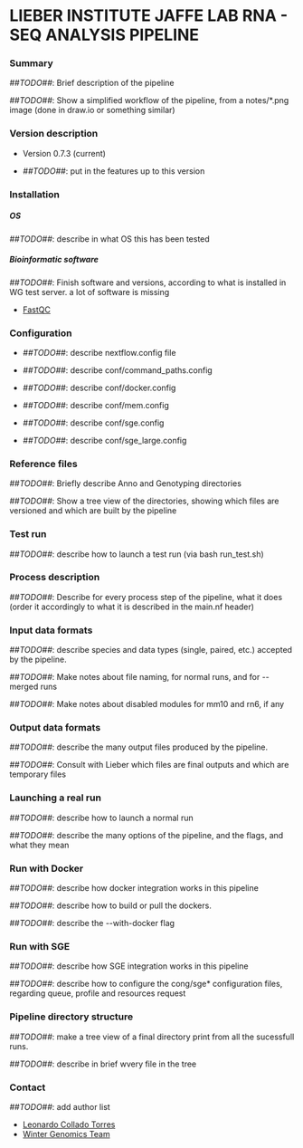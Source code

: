 # LIEBER INSTITUTE JAFFE LAB RNA - SEQ ANALYSIS PIPELINE #

### Summary ###
_##TODO##_: Brief description of the pipeline

_##TODO##_: Show a simplified workflow of the pipeline, from a notes/*.png image (done in draw.io or something similar)

### Version description ###

* Version 0.7.3 (current)

 + _##TODO##_: put in the features up to this version

### Installation ###

##### OS #####

_##TODO##_: describe in what OS this has been tested

##### Bioinformatic software #####

_##TODO##_: Finish software and versions, according to what is installed in WG test server. a lot of software is missing

* [FastQC](http://www.bioinformatics.babraham.ac.uk/projects/fastqc)

### Configuration ###

* _##TODO##_: describe nextflow.config file

* _##TODO##_: describe conf/command_paths.config

* _##TODO##_: describe conf/docker.config

* _##TODO##_: describe conf/mem.config

* _##TODO##_: describe conf/sge.config
* _##TODO##_: describe conf/sge_large.config


### Reference files ###

_##TODO##_: Briefly describe Anno and Genotyping directories

_##TODO##_: Show a tree view of the directories, showing which files are versioned and which are built by the pipeline

### Test run ###

_##TODO##_: describe how to launch a test run (via bash run_test.sh)

### Process description ###

_##TODO##_: Describe for every process step of the pipeline, what it does (order it accordingly to what it is described in the main.nf header)

### Input data formats ###

_##TODO##_: describe species and data types (single, paired, etc.) accepted by the pipeline.

_##TODO##_: Make notes about file naming, for normal runs, and for --merged runs

_##TODO##_: Make notes about disabled modules for mm10 and rn6, if any

### Output data formats ###

_##TODO##_: describe the many output files produced by the pipeline.

_##TODO##_: Consult with Lieber which files are final outputs and which are temporary files

### Launching a real run ###

_##TODO##_: describe how to launch a normal run

_##TODO##_: describe the many options of the pipeline, and the flags, and what they mean

### Run with Docker ###

_##TODO##_: describe how docker integration works in this pipeline

_##TODO##_: describe how to build or pull the dockers.

_##TODO##_: describe the --with-docker flag

### Run with SGE ###

_##TODO##_: describe how SGE integration works in this pipeline

_##TODO##_: describe how to configure the cong/sge* configuration files, regarding queue, profile and resources request

### Pipeline directory structure ###

_##TODO##_: make a tree view of a final directory print from all the sucessfull runs.

_##TODO##_: describe in brief wvery file in the tree

### Contact ###

_##TODO##_: add author list

* [Leonardo Collado Torres](http://lcolladotor.github.io/)
* [Winter Genomics Team](http://www.wintergenomics.com)
